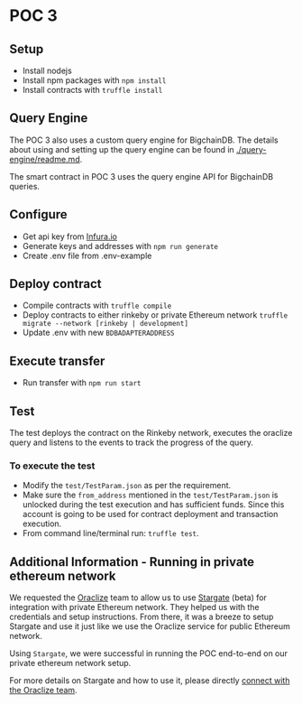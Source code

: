 # POC 3

## Setup

- Install nodejs
- Install npm packages with `npm install`
- Install contracts with `truffle install`

## Query Engine

The POC 3 also uses a custom query engine for BigchainDB. The details about using and setting up the query engine can be found in [./query-engine/readme.md](./query-engine/readme.md).

The smart contract in POC 3 uses the query engine API for BigchainDB queries.

## Configure

- Get api key from [Infura.io](https://infura.io/)
- Generate keys and addresses with `npm run generate`
- Create .env file from .env-example

## Deploy contract

- Compile contracts with `truffle compile`
- Deploy contracts to either rinkeby or private Ethereum network `truffle migrate --network [rinkeby | development]`
- Update .env with new `BDBADAPTERADDRESS`

## Execute transfer

- Run transfer with `npm run start`

## Test

The test deploys the contract on the Rinkeby network, executes the oraclize query and listens to the events to track the progress of the query.

### To execute the test

- Modify the `test/TestParam.json` as per the requirement.
- Make sure the `from_address` mentioned in the `test/TestParam.json` is unlocked during the test execution and has sufficient funds. Since this account is going to be used for contract deployment and transaction execution.
- From command line/terminal run: `truffle test`.

## Additional Information - Running in private ethereum network

We requested the [Oraclize](https://www.oraclize.it) team to allow us to use [Stargate](https://docs.oraclize.it/#development-tools-future) (beta) for integration with private Ethereum network. They helped us with the credentials and setup instructions. From there, it was a breeze to setup Stargate and use it just like we use the Oraclize service for public Ethereum network.

Using `Stargate`, we were successful in running the POC end-to-end on our private ethereum network setup.

For more details on Stargate and how to use it, please directly [connect with the Oraclize team](mailto:info@oraclize.it).
